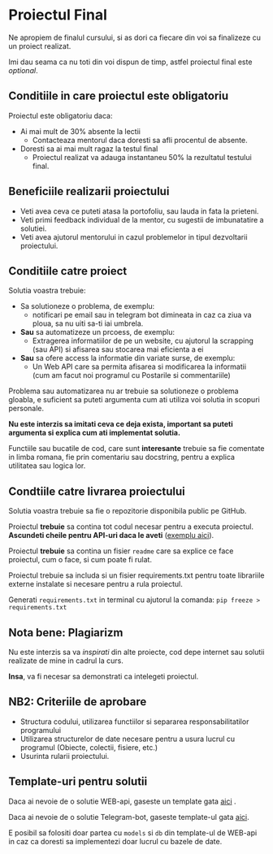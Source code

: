 # Proiectul Final

Ne apropiem de finalul cursului, si as dori ca fiecare din voi sa finalizeze cu un proiect realizat.

Imi dau seama ca nu toti din voi dispun de timp, astfel proiectul final este *optional*.

## Conditiile in care proiectul este obligatoriu

Proiectul este obligatoriu daca:

* Ai mai mult de 30% absente la lectii
    * Contacteaza mentorul daca doresti sa afli procentul de absente.
* Doresti sa ai mai mult ragaz la testul final
    * Proiectul realizat va adauga instantaneu 50% la rezultatul testului final.

## Beneficiile realizarii proiectului

* Veti avea ceva ce puteti atasa la portofoliu, sau lauda in fata la prieteni.
* Veti primi feedback individual de la mentor, cu sugestii de imbunatatire a solutiei.
* Veti avea ajutorul mentorului in cazul problemelor in tipul dezvoltarii proiectului.

## Conditiile catre proiect

Solutia voastra trebuie:

* Sa solutioneze o problema, de exemplu:
    * notificari pe email sau in telegram bot dimineata in caz ca ziua va ploua, sa nu uiti sa-ti iai umbrela.
* **Sau** sa automatizeze un prcoess, de exemplu:
    * Extragerea informatiilor de pe un website, cu ajutorul la scrapping (sau API) si afisarea sau stocarea mai
      eficienta a ei
* **Sau** sa ofere access la informatie din variate surse, de exemplu:
    * Un Web API care sa permita afisarea si modificarea la informatii (cum am facut noi programul cu Postarile si
      commentariile)

Problema sau automatizarea nu ar trebuie sa solutioneze o problema gloabla, e suficient sa puteti argumenta cum ati
utiliza voi solutia in scopuri personale.

**Nu este interzis sa imitati ceva ce deja exista, important sa puteti argumenta si explica cum ati implementat
solutia.**

Functiile sau bucatile de cod, care sunt **interesante** trebuie sa fie comentate in limba romana, fie prin comentariu
sau docstring, pentru a explica utilitatea sau logica lor.

## Condtiile catre livrarea proiectului

Solutia voastra trebuie sa fie o repozitorie disponibila public pe GitHub.

Proiectul **trebuie** sa contina tot codul necesar pentru a executa proiectul. **Ascundeti cheile pentru API-uri daca le
aveti** ([exemplu aici](https://github.com/mtricolici98/templateTelegramBot/blob/master/api_keys.py)).

Proiectul **trebuie** sa contina un fisier `readme` care sa explice ce face proiectul, cum o face, si cum poate fi
rulat.

Proiectul trebuie sa includa si un fisier requirements.txt pentru toate librariile externe instalate si necesare pentru
a rula proiectul.

Generati `requirements.txt` in terminal cu ajutorul la comanda: `pip freeze > requirements.txt`

## Nota bene: Plagiarizm

Nu este interzis sa va *inspirati* din alte proiecte, cod depe internet sau solutii realizate de mine in cadrul la curs.

**Insa**, va fi necesar sa demonstrati ca intelegeti proiectul.

## NB2: Criteriile de aprobare

* Structura codului, utilizarea functiilor si separarea responsabilitatilor programului
* Utilizarea structurelor de date necesare pentru a usura lucrul cu programul (Obiecte, colectii, fisiere, etc.)
* Usurinta rularii proiectului.

## Template-uri pentru solutii

Daca ai nevoie de o solutie WEB-api, gaseste un template gata [aici](https://github.com/mtricolici98/templateWebService)
.

Daca ai nevoie de o solutie Telegram-bot, gaseste template-ul
gata [aici](https://github.com/mtricolici98/templateTelegramBot).

E posibil sa folositi doar partea cu `models` si `db` din template-ul de WEB-api in caz ca doresti sa implementezi doar
lucrul cu bazele de date.
